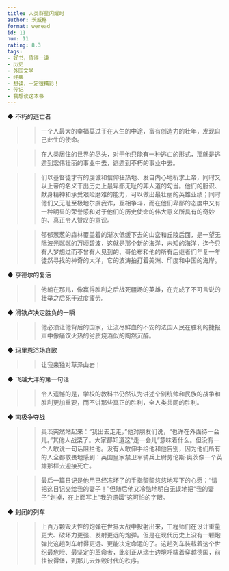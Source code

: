 ```yaml
---
title: 人类群星闪耀时
author: 茨威格
format: weread
id: 11
num: 11
rating: 8.3
tags: 
- 好书，值得一读
- 历史
- 外国文学
- 经典
- 想读，一定很精彩！
- 传记
- 我想读这本书
---
```


◆ 不朽的逃亡者

>> 一个人最大的幸福莫过于在人生的中途，富有创造力的壮年，发现自己此生的使命。

>> 在人类居住的世界的尽头，对于他只能有一种逃亡的形式，那就是逃遁到宏伟壮丽的事业中去，逃遁到不朽的事业中去。

>> 们以基督徒才有的虔诚和信仰狂热地、发自内心地祈求上帝，同时又以上帝的名义干出历史上最卑鄙无耻的非人道的勾当。他们的胆识、献身精神和承受艰险磨难的能力，可以做出最壮丽的英雄业绩；同时他们又无耻至极地尔虞我诈，互相争斗，而在他们卑鄙的态度中又有一种明显的荣誉感和对于他们的历史使命的伟大意义所具有的奇妙的、真正令人赞叹的意识。

>> 郁郁葱葱的森林覆盖着的渐次低缓下去的山峦和丘陵后面，是一望无际波光粼粼的万顷碧波，这就是那个新的海洋，未知的海洋，迄今只有人梦想过而不曾有人见到的、哥伦布和他的所有后继者们年复一年徒然寻找的神奇的大洋，它的波涛拍打着美洲、印度和中国的海岸。


◆ 亨德尔的复活

>> 他躺在那儿，像赢得胜利之后战死疆场的英雄，在完成了不可言说的壮举之后死于过度疲劳。


◆ 滑铁卢决定胜负的一瞬

>> 他必须让他背后的国家，让流尽鲜血的不安的法国人民在胜利的捷报声中像痛饮火热的劣质烧酒似的陶然沉醉。


◆ 玛里恩浴场哀歌

>> 让我来独对草泽山岩！


◆ 飞越大洋的第一句话

>> 令人遗憾的是，学校的教科书仍然认为讲述个别统帅和民族的战争和胜利更加重要，而不讲那些真正的胜利，全人类共同的胜利。


◆ 南极争夺战

>> 奥茨突然站起来：“我出去走走，”他对朋友们说，“也许在外面待一会儿。”其他人战栗了。大家都知道这“走一会儿”意味着什么。但没有一个人敢说一句话阻拦他。没有人敢伸手给他和他告别，因为他们所有的人全都敬畏地感到：英国皇家禁卫军骑兵上尉劳伦斯·奥茨像一个英雄那样去迎接死亡。

>> 最后一篇日记是他用已经冻坏了的手指颤颤悠悠地写下的心愿：“请把这日记交给我的妻子！”但随后他又冷酷地明白无误地把“我的妻子”划掉，在上面写上“我的遗孀”这可怕的字眼。


◆ 封闭的列车

>> 上百万颗毁灭性的炮弹在世界大战中投射出来，工程师们在设计重量更大、破坏力更强、发射更远的炮弹。但是在现代历史上没有一颗炮弹比这趟列车射得更远、更能决定命运的了。这趟列车装载着这个世纪最危险、最坚定的革命者，此刻正从瑞士边境呼啸着穿越德国，前往彼得堡，到那儿去炸毀时代的秩序。


